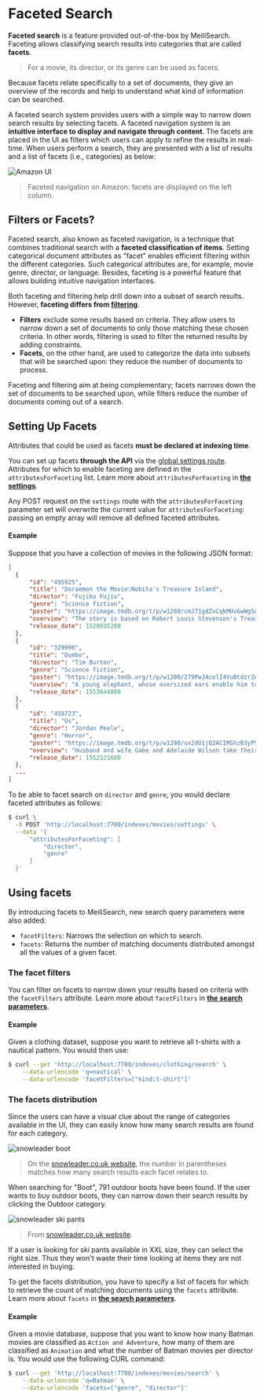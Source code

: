 # Faceted Search

**Faceted search** is a feature provided out-of-the-box by MeiliSearch. Faceting allows classifying search results into categories that are called **facets**.

> For a movie, its director, or its genre can be used as facets.

Because facets relate specifically to a set of documents, they give an overview of the records and help to understand what kind of information can be searched.

A faceted search system provides users with a simple way to narrow down search results by selecting facets. A faceted navigation system is an **intuitive interface to display and navigate through content**. The facets are placed in the UI as filters which users can apply to refine the results in real-time.
When users perform a search, they are presented with a list of results and a list of facets (i.e., categories) as below:

![Amazon UI](/faceted-search/amazon-facets.png)
> Faceted navigation on Amazon: facets are displayed on the left column.

## Filters or Facets?

Faceted search, also known as faceted navigation, is a technique that combines traditional search with a **faceted classification of items**.
Setting categorical document attributes as "facet" enables efficient filtering within the different categories. Such categorical attributes are, for example, movie genre, director, or language.
Besides, faceting is a powerful feature that allows building intuitive navigation interfaces.

Both faceting and filtering help drill down into a subset of search results. However, **faceting differs from [filtering](/guides/advanced_guides/filtering.md)**.

- **Filters** exclude some results based on criteria. They allow users to narrow down a set of documents to only those matching these chosen criteria. In other words, filtering is used to filter the returned results by adding constraints.
- **Facets**, on the other hand, are used to categorize the data into subsets that will be searched upon: they reduce the number of documents to process.

Faceting and filtering aim at being complementary;  facets narrows down the set of documents to be searched upon, while filters reduce the number of documents coming out of a search.

## Setting Up Facets

Attributes that could be used as facets **must be declared at indexing time**.

You can set up facets **through the API** via the [global settings route](/references/settings.md#update-settings).
Attributes for which to enable faceting are defined in the `attributesForFaceting` list.
Learn more about `attributesForFaceting` in **[the settings](/guides/advanced_guides/settings.md#attributes-for-faceting)**.

Any POST request on the `settings` route with the `attributesForFaceting` parameter set will overwrite the current value for `attributesForFaceting`: passing an empty array will remove all defined faceted attributes.

#### Example

Suppose that you have a collection of movies in the following JSON format:

```json
[
  {
      "id": "495925",
      "title": "Doraemon the Movie:Nobita's Treasure Island",
      "director": "Fujiko Fujio",
      "genre": "Science fiction",
      "poster": "https://image.tmdb.org/t/p/w1280/cmJ71gdZxCqkMUvGwWgSg3MK7pC.jpg",
      "overview": "The story is based on Robert Louis Stevenson's Treasure Island novel.",
      "release_date": 1520035200
  },
  {
      "id": "329996",
      "title": "Dumbo",
      "director": "Tim Burton",
      "genre": "Science fiction",
      "poster": "https://image.tmdb.org/t/p/w1280/279PwJAcelI4VuBtdzrZASqDPQr.jpg",
      "overview": "A young elephant, whose oversized ears enable him to fly, helps...",
      "release_date": 1553644800
  },
  {
      "id": "458723",
      "title": "Us",
      "director": "Jordan Peele",
      "genre": "Horror",
      "poster": "https://image.tmdb.org/t/p/w1280/ux2dU1jQ2ACIMShzB3yP93Udpzc.jpg",
      "overview": "Husband and wife Gabe and Adelaide Wilson take their...",
      "release_date": 1552521600
  },
  ...
]
```

To be able to facet search on `director` and `genre`, you would declare faceted attributes as follows:

```bash
$ curl \
  -X POST 'http://localhost:7700/indexes/movies/settings' \
  --data '{
      "attributesForFaceting": [
          "director",
          "genre"
      ]
  }'
```

## Using facets

By introducing facets to MeiliSearch, new search query parameters were also added:

- `facetFilters`:  Narrows the selection on which to search.
- `facets`: Returns the number of matching documents distributed amongst all the values of a given facet.

### The facet filters

You can filter on facets to narrow down your results based on criteria with the `facetFilters` attribute.
Learn more about `facetFilters` in **[the search parameters](/guides/advanced_guides/search_parameters.md#facet-filters)**.

#### Example

Given a clothing dataset, suppose you want to retrieve all t-shirts with a nautical pattern. You would then use:

```bash
$ curl --get 'http://localhost:7700/indexes/clothing/search' \
    --data-urlencode 'q=nautical' \
    --data-urlencode 'facetFilters=["kind:t-shirt"]'
```

### The facets distribution

Since the users can have a visual clue about the range of categories available in the UI, they can easily know how many search results are found for each category.

![snowleader boot](/faceted-search/facets-dist-boot.png)
> On the [snowleader.co.uk website](https://www.snowleader.co.uk), the number in parentheses matches how many search results each facet relates to.

When searching for "Boot", 791 outdoor boots have been found. If the user wants to buy outdoor boots, they can narrow down their search results by clicking the Outdoor category.

![snowleader ski pants](/faceted-search/facets-dist-pants.png)
> From [snowleader.co.uk website](https://www.snowleader.co.uk).

If a user is looking for ski pants available in XXL size, they can select the right size. Thus they won't waste their time looking at items they are not interested in buying.

To get the facets distribution, you have to specify a list of facets for which to retrieve the count of matching documents using the `facets` attribute.
Learn more about `facets` in **[the search parameters](/guides/advanced_guides/search_parameters.md#the-facets-distribution)**.

#### Example

Given a movie database, suppose that you want to know how many Batman movies are classified as `Action and Adventure`, how many of them are classified as `Animation` and what the number of Batman movies per director is. You would use the following CURL command:

```bash
$ curl --get 'http://localhost:7700/indexes/movies/search' \
    --data-urlencode 'q=Batman' \
    --data-urlencode 'facets=["genre", "director"]'
```
